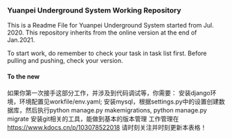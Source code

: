 ### Yuanpei Underground System Working Repository

This is a Readme File for Yuanpei Underground System started from Jul. 2020.
This repository inherits from the online version at the end of Jan.2021.

To start work, do remember to check your task in task list first. Before pulling and pushing, check your version.

#### To the new
如果你第一次接手这部分工作，并涉及到代码调试等，你需要：
    安装django环境，环境配置见workfile/env.yaml;
    安装mysql，根据settings.py中的设置创建数据库，然后执行python manage.py makemigrations, python manage.py migrate
    安装git相关的工具，能做到基本的版本管理
    工作管理在 https://www.kdocs.cn/p/103078522018 请时刻关注并时刻更新本表格！
    
